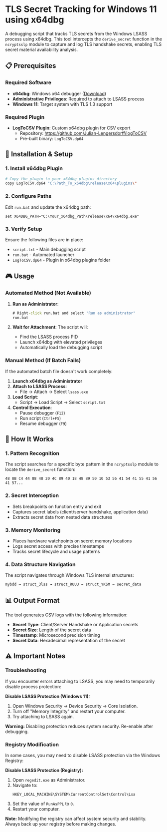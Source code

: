 # TLS Secret Tracking for Windows 11 using x64dbg

A debugging script that tracks TLS secrets from the Windows LSASS process using x64dbg. This tool intercepts the `derive_secret` function in the `ncryptsslp` module to capture and log TLS handshake secrets, enabling TLS secret material availability analysis. 


## 📋 Prerequisites

### Required Software
- **x64dbg**: Windows x64 debugger ([Download](https://x64dbg.com/))
- **Administrative Privileges**: Required to attach to LSASS process
- **Windows 11**: Target system with TLS 1.3 support

### Required Plugin
- **LogToCSV Plugin**: Custom x64dbg plugin for CSV export
  - Repository: https://github.com/Julian-Lengersdorff/logToCSV
  - Pre-built binary: `LogToCSV.dp64`

## 🚀 Installation & Setup

### 1. Install x64dbg Plugin

```bash
# Copy the plugin to your x64dbg plugins directory
copy LogToCSV.dp64 "C:\Path_To_x64dbg\release\x64\plugins\"
```


### 2. Configure Paths

Edit `run.bat` and update the x64dbg path:
```batch
set X64DBG_PATH="C:\Your_x64dbg_Path\release\x64\x64dbg.exe"
```

### 3. Verify Setup

Ensure the following files are in place:
- `script.txt` - Main debugging script
- `run.bat` - Automated launcher
- `LogToCSV.dp64` - Plugin in x64dbg plugins folder

## 🎮 Usage

### Automated Method (Not Available)

1. **Run as Administrator**:
   ```cmd
   # Right-click run.bat and select "Run as administrator"
   run.bat
   ```

2. **Wait for Attachment**: The script will:
   - Find the LSASS process PID
   - Launch x64dbg with elevated privileges
   - Automatically load the debugging script

### Manual Method (If Batch Fails)

If the automated batch file doesn't work completely:

1. **Launch x64dbg as Administrator**
2. **Attach to LSASS Process**:
   - File → Attach → Select `lsass.exe`
3. **Load Script**:
   - Script → Load Script → Select `script.txt`
4. **Control Execution**:
   - Pause debugger (`F12`)
   - Run script (`Ctrl+F5`)
   - Resume debugger (`F9`)

## 🔧 How It Works

### 1. Pattern Recognition
The script searches for a specific byte pattern in the `ncryptsslp` module to locate the `derive_secret` function:
```assembly
48 8B C4 44 88 48 20 4C 89 40 18 48 89 50 10 53 56 41 54 41 55 41 56 41 57...
```

### 2. Secret Interception
- Sets breakpoints on function entry and exit
- Captures secret labels (client/server handshake, application data)
- Extracts secret data from nested data structures

### 3. Memory Monitoring
- Places hardware watchpoints on secret memory locations
- Logs secret access with precise timestamps
- Tracks secret lifecycle and usage patterns

### 4. Data Structure Navigation
The script navigates through Windows TLS internal structures:
```
mybdd → struct_3lss → struct_RUUU → struct_YKSM → secret_data
```

## 📊 Output Format

The tool generates CSV logs with the following information:
- **Secret Type**: Client/Server Handshake or Application secrets
- **Secret Size**: Length of the secret data
- **Timestamp**: Microsecond precision timing
- **Secret Data**: Hexadecimal representation of the secret

## ⚠️ Important Notes

### Troubleshooting
If you encounter errors attaching to LSASS, you may need to temporarily disable process protection:

**Disable LSASS Protection (Windows 11):**
1. Open Windows Security → Device Security → Core Isolation.
2. Turn off "Memory Integrity" and restart your computer.
3. Try attaching to LSASS again.

**Warning:** Disabling protection reduces system security. Re-enable after debugging.

### Registry Modification

In some cases, you may need to disable LSASS protection via the Windows Registry:

**Disable LSASS Protection (Registry):**
1. Open `regedit.exe` as Administrator.
2. Navigate to:  
    ```
    HKEY_LOCAL_MACHINE\SYSTEM\CurrentControlSet\Control\Lsa
    ```
3. Set the value of `RunAsPPL` to `0`.
4. Restart your computer.

**Note:** Modifying the registry can affect system security and stability. Always back up your registry before making changes.

